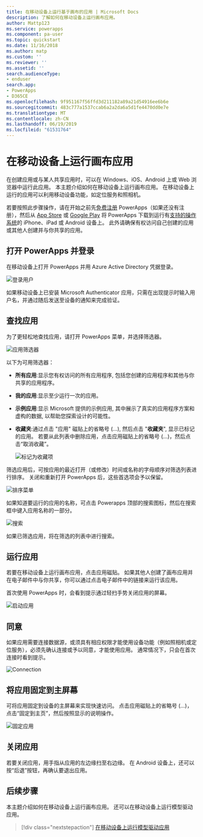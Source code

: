 ```yaml
---
title: 在移动设备上运行基于画布的应用 | Microsoft Docs
description: 了解如何在移动设备上运行画布应用。
author: Mattp123
ms.service: powerapps
ms.component: pa-user
ms.topic: quickstart
ms.date: 11/16/2018
ms.author: matp
ms.custom: ''
ms.reviewer: ''
ms.assetid: ''
search.audienceType:
- enduser
search.app:
- PowerApps
- D365CE
ms.openlocfilehash: 9f951167f56ffd3d211182a89a21d54916ee6b6e
ms.sourcegitcommit: 483c777a1537ccab6a2a2da6a5d1fe4470dd0e7e
ms.translationtype: MT
ms.contentlocale: zh-CN
ms.lasthandoff: 06/19/2019
ms.locfileid: "61531764"
---
```

# <a name="run-a-canvas-app-on-a-mobile-device"></a>在移动设备上运行画布应用
在创建应用或与某人共享应用时，可以在 Windows、iOS、Android 上或 Web 浏览器中运行此应用。 本主题介绍如何在移动设备上运行画布应用。 在移动设备上运行的应用可以利用移动设备功能，如定位服务和照相机。

若要按照此步骤操作，请在开始之前先[免费注册](https://web.powerapps.com/signup?redirect=marketing&email=) PowerApps（如果还没有注册），然后从 [App Store](https://itunes.apple.com/app/powerapps/id1047318566?mt=8) 或 [Google Play](https://play.google.com/store/apps/details?id=com.microsoft.msapps) 将 PowerApps 下载到运行有[支持的操作系统](../maker/canvas-apps/limits-and-config.md)的 iPhone、iPad 或 Android 设备上。 此外请确保有权访问自己创建的应用或其他人创建并与你共享的应用。

## <a name="open-powerapps-and-sign-in"></a>打开 PowerApps 并登录
在移动设备上打开 PowerApps 并用 Azure Active Directory 凭据登录。

![登录用户](./media/run-app-client/run-client-login.png)

如果移动设备上已安装 Microsoft Authenticator 应用，只需在出现提示时输入用户名，并通过随后发送至设备的通知来完成验证。

## <a name="find-the-app"></a>查找应用
为了更轻松地查找应用，请打开 PowerApps 菜单，并选择筛选器。

![应用筛选器](./media/run-app-client/filter-menu.png)

以下为可用筛选器：

* **所有应用**:显示您有权访问的所有应用程序, 包括您创建的应用程序和其他与你共享的应用程序。

* **我的应用**:显示至少运行一次的应用。

* **示例应用**:显示 Microsoft 提供的示例应用, 其中展示了真实的应用程序方案和虚构的数据, 以帮助您探索设计的可能性。

* **收藏夹**:通过点击 "应用" 磁贴上的省略号 (...), 然后点击 "**收藏夹**", 显示已标记的应用。 若要从此列表中删除应用，点击应用磁贴上的省略号 (...)，然后点击“取消收藏”。

    ![标记为收藏项](./media/run-app-client/favorite.png)

筛选应用后，可按应用的最近打开（或修改）时间或名称的字母顺序对筛选列表进行排序。 关闭和重新打开 PowerApps 后，这些首选项会予以保留。

![排序菜单](./media/run-app-client/sort-menu.png)

如果知道要运行的应用的名称，可点击 Powerapps 顶部的搜索图标，然后在搜索框中键入应用名称的一部分。

![搜索](./media/run-app-client/search.png)

如果已筛选应用，将在筛选的列表中进行搜索。

## <a name="run-an-app"></a>运行应用
若要在移动设备上运行画布应用，点击应用磁贴。 如果其他人创建了画布应用并在电子邮件中与你共享，你可以通过点击电子邮件中的链接来运行该应用。

首次使用 PowerApps 时，会看到提示通过轻扫手势关闭应用的屏幕。

![启动应用](./media/run-app-client/run-client-app.png)

## <a name="give-consent"></a>同意
如果应用需要连接数据源，或须具有相应权限才能使用设备功能（例如照相机或定位服务），必须先确认连接或予以同意，才能使用应用。 通常情况下，只会在首次连接时看到提示。

![Connection](./media/run-app-client/app-connection.png)

## <a name="pin-an-app-to-the-home-screen"></a>将应用固定到主屏幕
可将应用固定到设备的主屏幕来实现快速访问。 点击应用磁贴上的省略号 (...)，点击“固定到主页”，然后按照显示的说明操作。

![固定应用](./media/run-app-client/run-client-pin.png)

## <a name="close-an-app"></a>关闭应用
若要关闭应用，用手指从应用的左边缘扫至右边缘。 在 Android 设备上，还可以按“后退”按钮，再确认要退出应用。

## <a name="next-steps"></a>后续步骤
本主题介绍如何在移动设备上运行画布应用。 还可以在移动设备上运行模型驱动应用。

> [!div class="nextstepaction"]
> [在移动设备上运行模型驱动应用](run-app-client-model-driven.md)
